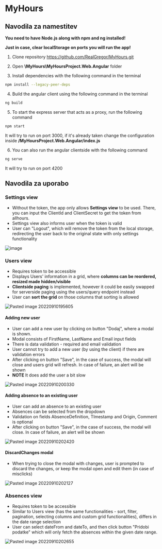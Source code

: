 # MyHours

## Navodila za namestitev 

**You need to have Node.js along with npm and ng installed!**

**Just in case, clear localStorage on ports you will run the app!**

1. Clone repository https://github.com/RealGregor/MyHours.git


2. Open **\\MyHours\\MyHoursProject.Web.Angular** folder


3. Install dependencies with the following command in the terminal
 
```bash
npm install --legacy-peer-deps
```

4. Build the angular client using the following command in the terminal

```bash
ng build
```

5. To start the express server that acts as a proxy, run the following command

```bash
npm start
```

  It will try to run on port 3000, if it's already taken change the configuration inside **/MyHoursProject.Web.Angular/index.js**

6. You can also run the angular clientside with the following command

```bash
ng serve
```

  It will try to run on port 4200



## Navodila za uporabo

### Settings view
- Without the token, the app only allows **Settings view** to be used. There, you can input the ClientId and ClientSecret to get the token from allhours.
- Settings view also informs user when the token is valid 
- User can "Logout", which will remove the token from the local storage, redirecting the user back to the original state with only settings functionality

![image](https://user-images.githubusercontent.com/55653561/189497005-74088c42-4346-4455-afa8-9fc7c93df8c0.png)


### Users view
- Requires token to be accessible
- Displays Users' information in a grid, where **columns can be reordered, resized made hidden/visible**
- **Clientside paging** is implemented, however it could be easily swapped for serverside paging using the users/query endpoint instead
- User can **sort the grid** on those columns that sorting is allowed

![Pasted image 20220910195605](https://user-images.githubusercontent.com/55653561/189497095-4aff1bab-46c7-4aba-9af7-83c103112d6e.png)


#### Adding new user
- User can add a new user by clicking on button "Dodaj", where a modal is shown.
- Modal consists of FirstName, LastName and Email input fields
- There is data validation - required and email validation
- User cannot try to add a new user (by using the client) if there are validation errors
- After clicking on button "Save", in the case of success, the modal will close and users grid will refresh. In case of failure, an alert will be shown
- **NOTE** It does add the user a bit slow

![Pasted image 20220910200330](https://user-images.githubusercontent.com/55653561/189497127-336ac76e-f675-4df2-a864-9c527e9294ab.png)

#### Adding absence to an existing user
- User can add an absence to an existing user
- Absences can be selected from the dropdown
- Validation on fields AbsenceDefinition, TImestamp and Origin, Comment is optional
- After clicking on button "Save", in the case of success, the modal will close. In case of failure, an alert will be shown

![Pasted image 20220910202420](https://user-images.githubusercontent.com/55653561/189497140-ebde6877-57d0-44d8-a05c-3e682ec16279.png)


#### DiscardChanges modal
- When trying to close the modal with changes, user is prompted to discard the changes, or keep the modal open and edit them (in case of misclicks)

![Pasted image 20220910202127](https://user-images.githubusercontent.com/55653561/189497134-dfa409d3-dbb0-4247-a3b7-eaee1d812261.png)

### Absences view
- Requires token to be accessible
- Similar to Users view (has the same functionalities - sort, filter, pagination, selecting columns and custom grid functionalities), differs in the date range selection
- User can select dateFrom and dateTo, and then click button "Pridobi podatke" which will only fetch the absences within the given date range.

![Pasted image 20220910202655](https://user-images.githubusercontent.com/55653561/189497145-fe30ca40-5779-41b4-b12e-d2e522df682c.png)
